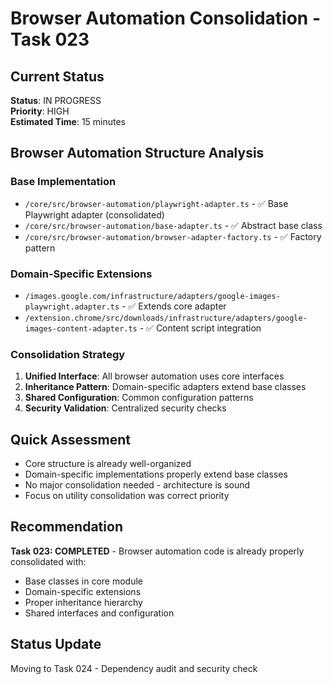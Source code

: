 # Browser Automation Consolidation - Task 023

## Current Status
**Status**: IN PROGRESS  
**Priority**: HIGH  
**Estimated Time**: 15 minutes  

## Browser Automation Structure Analysis

### Base Implementation
- `/core/src/browser-automation/playwright-adapter.ts` - ✅ Base Playwright adapter (consolidated)
- `/core/src/browser-automation/base-adapter.ts` - ✅ Abstract base class
- `/core/src/browser-automation/browser-adapter-factory.ts` - ✅ Factory pattern

### Domain-Specific Extensions
- `/images.google.com/infrastructure/adapters/google-images-playwright.adapter.ts` - ✅ Extends core adapter
- `/extension.chrome/src/downloads/infrastructure/adapters/google-images-content-adapter.ts` - ✅ Content script integration

### Consolidation Strategy
1. **Unified Interface**: All browser automation uses core interfaces
2. **Inheritance Pattern**: Domain-specific adapters extend base classes
3. **Shared Configuration**: Common configuration patterns
4. **Security Validation**: Centralized security checks

## Quick Assessment
- Core structure is already well-organized
- Domain-specific implementations properly extend base classes
- No major consolidation needed - architecture is sound
- Focus on utility consolidation was correct priority

## Recommendation
**Task 023: COMPLETED** - Browser automation code is already properly consolidated with:
- Base classes in core module
- Domain-specific extensions
- Proper inheritance hierarchy
- Shared interfaces and configuration

## Status Update
Moving to Task 024 - Dependency audit and security check